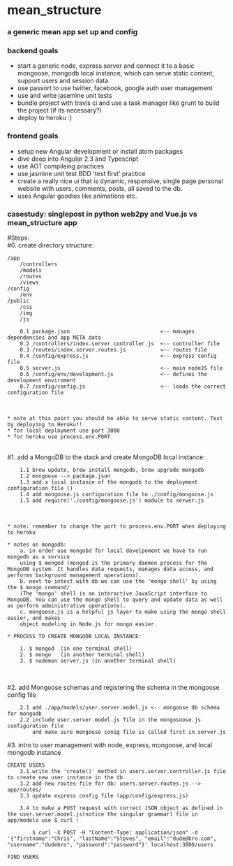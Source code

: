 # mean_structure
### a generic mean app set up and config
### backend goals
- start a generic node, express server and connect it to a basic mongoose, mongodb local instance, which can serve static content, support users and session data
- use passort to use twitter, facebook, google auth user management
- use  and write jasemine unit tests
- bundle project with travis ci and use a task manager like grunt to build the project (if its necessary?)
- deploy to heroku :)

### frontend goals
- setup new Angular development or install atom packages
- dive deep into Angular 2.3 and Typescript
- use AOT compileing practices
- use jasmine unit test BDD 'test first' practice
- create a really nice ui that is dynamic, responsive, single page personal website with users, comments, posts, all saved to the db.
- uses Angular goodies like animations etc.


### casestudy: singlepost in python web2py and Vue.js vs mean_structure app

#Steps:<br />
#0. create directory structure:

    /app
        /controllers
        /models
        /routes
        /views
    /config
        /env
    /public
        /css
        /img
        /js

        0.1 package.json                             <-- manages dependencies and app META data
        0.2 /controllers/index.server.controller.js  <-- controller file
        0.3 /routes/index.server.routes.js           <-- routes file
        0.4 /config/express.js                       <-- express config file
        0.5 server.js                                <-- main nodeJS file
        0.6 /config/env/development.js               <-- defines the development enviroment
        0.7 /config/config.js                        <-- loads the correct configuration file
<br />

    * note at this point you should be able to serve static content. Test by deploying to Heroku!!
    * for local deployment use port 3000
    * for heroku use process.env.PORT

<br />
#1. add a MongoDB to the stack and create MongoDB local instance:

        1.1 brew update, brew install mongodb, brew upgrade mongodb
        1.2 mongoose --> package.json
        1.3 add a local instance of the mongodb to the deployment configuration file ()
        1.4 add mongoose.js configuration file to ./config/mongoose.js
        1.5 add require('./config/mongoose.js') module to server.js
<br />

    * note: remember to change the port to process.env.PORT when deploying to heroku

    * notes on mongodb:
        a. in order use mongobd for local develpoment we have to run mongodb as a service
        using $ mongod (mongod is the primary daemon process for the MongoDB system. It handles data requests, manages data access, and performs background management operations).
        b. next to intect with db we can use the 'mongo shell' by using the $ mongo command/
        (The 'mongo' shell is an interactive JavaScript interface to MongoDB. You can use the mongo shell to query and update data as well as perform administrative operations).
        c. mongoose.js is a helpful js layer to make using the mongo shell easier, and makes
        object modeling in Node.js for mongo easier.

    * PROCESS TO CREATE MONGODB LOCAL INSTANCE:

        1. $ mongod  (in one terminal shell)
        2. $ mongo   (in another terminal shell)
        3. $ nodemon server.js (in another terminal shell)   

<br />    

#2. add Mongoose schemas and registering the schema in the mongoose config file

        2.1 add ./app/models/user.server.model.js <-- mongoose db schema for mongodb
        2.2 include user.server.model.js file in the mongosoose.js configuration file
            and make sure mongoose conig file is called first in server.js

#3.  intro to user management with node, express, mongoose, and local mongodb instance

    CREATE USERS
        3.1 write the 'create()' method in users.server.controller.js file to create new user instance in the db
        3.2 add new routes file for db: users.server.routes.js --> app/routes/  
        3.3 update express config file (app/config/express.js)

        3.4 to make a POST request with correct JSON object as defined in the user.server.model.js(notice the singular grammar) file in app/models use $ curl :

            $ curl -X POST -H "Content-Type: application/json" -d '{"firstname":"Chris", "lastName":"Steves", "email":"dude@bro.com", "username":"dudebro", "password":"password"}' localhost:3000/users

    FIND USERS
